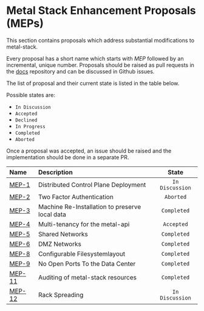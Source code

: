# Metal Stack Enhancement Proposals (MEPs)

This section contains proposals which address substantial modifications to metal-stack.

Every proposal has a short name which starts with _MEP_ followed by an incremental, unique number. Proposals should be raised as pull requests in the [docs](https://github.com/metal-stack/docs) repository and can be discussed in Github issues.

The list of proposal and their current state is listed in the table below.

Possible states are:

- `In Discussion`
- `Accepted`
- `Declined`
- `In Progress`
- `Completed`
- `Aborted`

Once a proposal was accepted, an issue should be raised and the implementation should be done in a separate PR.

| Name                      | Description                                    |      State      |
| :------------------------ | :--------------------------------------------- | :-------------: |
| [MEP-1](MEP1/README.md)   | Distributed Control Plane Deployment           | `In Discussion` |
| [MEP-2](MEP2/README.md)   | Two Factor Authentication                      |    `Aborted`    |
| [MEP-3](MEP3/README.md)   | Machine Re-Installation to preserve local data |   `Completed`   |
| [MEP-4](MEP4/README.md)   | Multi-tenancy for the metal-api                |   `Accepted`    |
| [MEP-5](MEP5/README.md)   | Shared Networks                                |   `Completed`   |
| [MEP-6](MEP6/README.md)   | DMZ Networks                                   |   `Completed`   |
| [MEP-8](MEP8/README.md)   | Configurable Filesystemlayout                  |   `Completed`   |
| [MEP-9](MEP9/README.md)   | No Open Ports To the Data Center               |   `Completed`   |
| [MEP-11](MEP11/README.md) | Auditing of metal-stack resources              |   `Completed`   |
| [MEP-12](MEP12/README.md) | Rack Spreading                                 | `In Discussion` |
